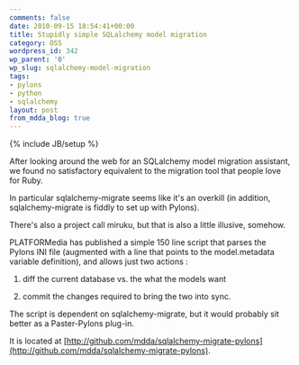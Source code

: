 ```yaml
---
comments: false
date: 2010-09-15 18:54:41+00:00
title: Stupidly simple SQLalchemy model migration
category: OSS
wordpress_id: 342
wp_parent: '0'
wp_slug: sqlalchemy-model-migration
tags:
- pylons
- python
- sqlalchemy
layout: post
from_mdda_blog: true
---
```

{% include JB/setup %}


After looking around the web for an SQLalchemy model migration assistant, we found no satisfactory equivalent to the migration tool that people love for Ruby.

In particular sqlalchemy-migrate seems like it's an overkill (in addition, sqlalchemy-migrate is fiddly to set up with Pylons).

There's also a project call miruku, but that is also a little illusive, somehow.

PLATFORMedia has published a simple 150 line script that parses the Pylons INI file (augmented with a line that points to the model.metadata variable definition), and allows just two actions :



	
  1. diff the current database vs. the what the models want

	
  2. commit the changes required to bring the two into sync.


The script is dependent on sqlalchemy-migrate, but it would probably sit better as a Paster-Pylons plug-in.

It is located at [http://github.com/mdda/sqlalchemy-migrate-pylons](http://github.com/mdda/sqlalchemy-migrate-pylons).
